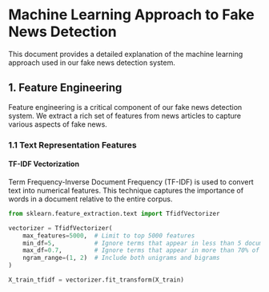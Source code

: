 # Machine Learning Approach to Fake News Detection

This document provides a detailed explanation of the machine learning approach used in our fake news detection system.

## 1. Feature Engineering

Feature engineering is a critical component of our fake news detection system. We extract a rich set of features from news articles to capture various aspects of fake news.

### 1.1 Text Representation Features

#### TF-IDF Vectorization

Term Frequency-Inverse Document Frequency (TF-IDF) is used to convert text into numerical features. This technique captures the importance of words in a document relative to the entire corpus.

```python
from sklearn.feature_extraction.text import TfidfVectorizer

vectorizer = TfidfVectorizer(
    max_features=5000,  # Limit to top 5000 features
    min_df=5,           # Ignore terms that appear in less than 5 documents
    max_df=0.7,         # Ignore terms that appear in more than 70% of documents
    ngram_range=(1, 2)  # Include both unigrams and bigrams
)

X_train_tfidf = vectorizer.fit_transform(X_train)
